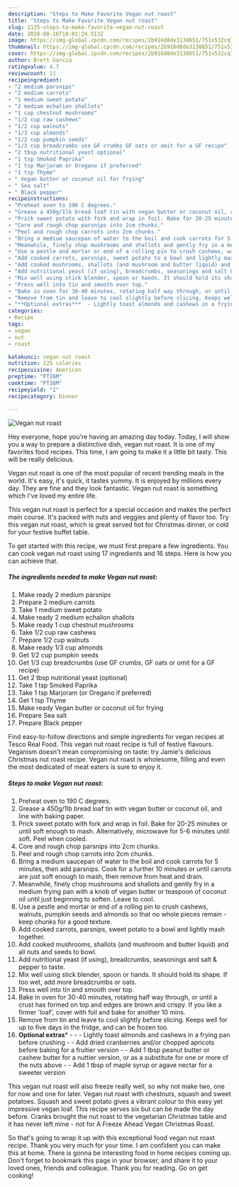 ```yaml
---
description: "Steps to Make Favorite Vegan nut roast"
title: "Steps to Make Favorite Vegan nut roast"
slug: 1135-steps-to-make-favorite-vegan-nut-roast
date: 2020-08-16T18:01:24.513Z
image: https://img-global.cpcdn.com/recipes/2b916d8de3138651/751x532cq70/vegan-nut-roast-recipe-main-photo.jpg
thumbnail: https://img-global.cpcdn.com/recipes/2b916d8de3138651/751x532cq70/vegan-nut-roast-recipe-main-photo.jpg
cover: https://img-global.cpcdn.com/recipes/2b916d8de3138651/751x532cq70/vegan-nut-roast-recipe-main-photo.jpg
author: Brett Garcia
ratingvalue: 4.7
reviewcount: 11
recipeingredient:
- "2 medium parsnips"
- "2 medium carrots"
- "1 medium sweet potato"
- "2 medium echalion shallots"
- "1 cup chestnut mushrooms"
- "1/2 cup raw cashews"
- "1/2 cup walnuts"
- "1/3 cup almonds"
- "1/2 cup pumpkin seeds"
- "1/3 cup breadcrumbs use GF crumbs GF oats or omit for a GF recipe"
- "2 tbsp nutritional yeast optional"
- "1 tsp Smoked Paprika"
- "1 tsp Marjoram or Oregano if preferred"
- "1 tsp Thyme"
- " Vegan butter or coconut oil for frying"
- " Sea salt"
- " Black pepper"
recipeinstructions:
- "Preheat oven to 190 C degrees."
- "Grease a 450g/1lb bread loaf tin with vegan butter or coconut oil, and line with baking paper."
- "Prick sweet potato with fork and wrap in foil. Bake for 20-25 minutes or until soft enough to mash. Alternatively, microwave for 5-6 minutes until soft. Peel when cooled."
- "Core and rough chop parsnips into 2cm chunks."
- "Peel and rough chop carrots into 2cm chunks."
- "Bring a medium saucepan of water to the boil and cook carrots for 5 minutes, then add parsnips. Cook for a further 10 minutes or until carrots are just soft enough to mash, then remove from heat and drain."
- "Meanwhile, finely chop mushrooms and shallots and gently fry in a medium frying pan with a knob of vegan butter or teaspoon of coconut oil until just beginning to soften. Leave to cool."
- "Use a pestle and mortar or end of a rolling pin to crush cashews, walnuts, pumpkin seeds and almonds so that no whole pieces remain - keep chunks for a good texture."
- "Add cooked carrots, parsnips, sweet potato to a bowl and lightly mash together."
- "Add cooked mushrooms, shallots (and mushroom and butter liquid) and all nuts and seeds to bowl."
- "Add nutritional yeast (if using), breadcrumbs, seasonings and salt &amp; pepper to taste."
- "Mix well using stick blender, spoon or hands. It should hold its shape. If too wet, add more breadcrumbs or oats."
- "Press well into tin and smooth over top."
- "Bake in oven for 30-40 minutes, rotating half way through, or until a crust has formed on top and edges are brown and crispy. If you like a firmer &#39;loaf&#39;, cover with foil and bake for another 10 mins."
- "Remove from tin and leave to cool slightly before slicing. Keeps well for up to five days in the fridge, and can be frozen too."
- "**Optional extras***  - Lightly toast almonds and cashews in a frying pan before crushing - Add dried cranberries and/or chopped apricots before baking for a fruitier version - Add 1 tbsp peanut butter or cashew butter for a nuttier version, or as a substitute for one or more of the nuts above - Add 1 tbsp of maple syrup or agave nectar for a sweeter version"
categories:
- Recipe
tags:
- vegan
- nut
- roast

katakunci: vegan nut roast 
nutrition: 225 calories
recipecuisine: American
preptime: "PT26M"
cooktime: "PT38M"
recipeyield: "1"
recipecategory: Dinner

---
```



![Vegan nut roast](https://img-global.cpcdn.com/recipes/2b916d8de3138651/751x532cq70/vegan-nut-roast-recipe-main-photo.jpg)

Hey everyone, hope you're having an amazing day today. Today, I will show you a way to prepare a distinctive dish, vegan nut roast. It is one of my favorites food recipes. This time, I am going to make it a little bit tasty. This will be really delicious.

Vegan nut roast is one of the most popular of recent trending meals in the world. It's easy, it's quick, it tastes yummy. It is enjoyed by millions every day. They are fine and they look fantastic. Vegan nut roast is something which I've loved my entire life.

This vegan nut roast is perfect for a special occasion and makes the perfect main course. It&#39;s packed with nuts and veggies and plenty of flavor too. Try this vegan nut roast, which is great served hot for Christmas dinner, or cold for your festive buffet table.


To get started with this recipe, we must first prepare a few ingredients. You can cook vegan nut roast using 17 ingredients and 16 steps. Here is how you can achieve that.

<!--inarticleads1-->

##### The ingredients needed to make Vegan nut roast:

1. Make ready 2 medium parsnips
1. Prepare 2 medium carrots
1. Take 1 medium sweet potato
1. Make ready 2 medium echalion shallots
1. Make ready 1 cup chestnut mushrooms
1. Take 1/2 cup raw cashews
1. Prepare 1/2 cup walnuts
1. Make ready 1/3 cup almonds
1. Get 1/2 cup pumpkin seeds
1. Get 1/3 cup breadcrumbs (use GF crumbs, GF oats or omit for a GF recipe)
1. Get 2 tbsp nutritional yeast (optional)
1. Take 1 tsp Smoked Paprika
1. Take 1 tsp Marjoram (or Oregano if preferred)
1. Get 1 tsp Thyme
1. Make ready  Vegan butter or coconut oil for frying
1. Prepare  Sea salt
1. Prepare  Black pepper


Find easy-to-follow directions and simple ingredients for vegan recipes at Tesco Real Food. This vegan nut roast recipe is full of festive flavours. Veganism doesn&#39;t mean compromising on taste: try Jamie&#39;s delicious Christmas nut roast recipe. Vegan nut roast is wholesome, filling and even the most dedicated of meat eaters is sure to enjoy it. 

<!--inarticleads2-->

##### Steps to make Vegan nut roast:

1. Preheat oven to 190 C degrees.
1. Grease a 450g/1lb bread loaf tin with vegan butter or coconut oil, and line with baking paper.
1. Prick sweet potato with fork and wrap in foil. Bake for 20-25 minutes or until soft enough to mash. Alternatively, microwave for 5-6 minutes until soft. Peel when cooled.
1. Core and rough chop parsnips into 2cm chunks.
1. Peel and rough chop carrots into 2cm chunks.
1. Bring a medium saucepan of water to the boil and cook carrots for 5 minutes, then add parsnips. Cook for a further 10 minutes or until carrots are just soft enough to mash, then remove from heat and drain.
1. Meanwhile, finely chop mushrooms and shallots and gently fry in a medium frying pan with a knob of vegan butter or teaspoon of coconut oil until just beginning to soften. Leave to cool.
1. Use a pestle and mortar or end of a rolling pin to crush cashews, walnuts, pumpkin seeds and almonds so that no whole pieces remain - keep chunks for a good texture.
1. Add cooked carrots, parsnips, sweet potato to a bowl and lightly mash together.
1. Add cooked mushrooms, shallots (and mushroom and butter liquid) and all nuts and seeds to bowl.
1. Add nutritional yeast (if using), breadcrumbs, seasonings and salt &amp; pepper to taste.
1. Mix well using stick blender, spoon or hands. It should hold its shape. If too wet, add more breadcrumbs or oats.
1. Press well into tin and smooth over top.
1. Bake in oven for 30-40 minutes, rotating half way through, or until a crust has formed on top and edges are brown and crispy. If you like a firmer &#39;loaf&#39;, cover with foil and bake for another 10 mins.
1. Remove from tin and leave to cool slightly before slicing. Keeps well for up to five days in the fridge, and can be frozen too.
1. **Optional extras*** -  - - Lightly toast almonds and cashews in a frying pan before crushing - - Add dried cranberries and/or chopped apricots before baking for a fruitier version - - Add 1 tbsp peanut butter or cashew butter for a nuttier version, or as a substitute for one or more of the nuts above - - Add 1 tbsp of maple syrup or agave nectar for a sweeter version


This vegan nut roast will also freeze really well, so why not make two, one for now and one for later. Vegan nut roast with chestnuts, squash and sweet potatoes. Squash and sweet potato gives a vibrant colour to this easy yet impressive vegan loaf. This recipe serves six but can be made the day before. Cranks brought the nut roast to the vegetarian Christmas table and it has never left mine - not for A Freeze Ahead Vegan Christmas Roast. 

So that's going to wrap it up with this exceptional food vegan nut roast recipe. Thank you very much for your time. I am confident you can make this at home. There is gonna be interesting food in home recipes coming up. Don't forget to bookmark this page in your browser, and share it to your loved ones, friends and colleague. Thank you for reading. Go on get cooking!
